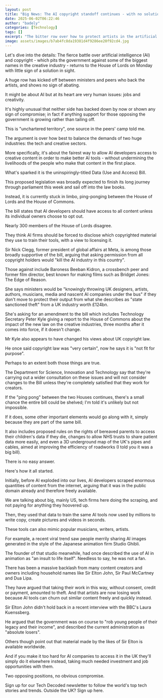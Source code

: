 ```yaml
---
layout: post
title: "Big News: The AI copyright standoff continues - with no solution in sight"
date: 2025-06-02T06:22:46
author: "badely"
categories: [Technology]
tags: []
excerpt: "The bitter row over how to protect artists in the artificial intelligence age returns to the Lords."
image: assets/images/b7ab4fc8da19381d4f9286ee20f92cd4.jpg
---
```


Let's dive into the details: The fierce battle over artificial intelligence (AI) and copyright - which pits the government against some of the biggest names in the creative industry - returns to the House of Lords on Monday with little sign of a solution in sight.

A huge row has kicked off between ministers and peers who back the artists, and shows no sign of abating. 

It might be about AI but at its heart are very human issues: jobs and creativity.

It's highly unusual that neither side has backed down by now or shown any sign of compromise; in fact if anything support for those opposing the government is growing rather than tailing off. 

This is "unchartered territory", one source in the peers' camp told me.

The argument is over how best to balance the demands of two huge industries: the tech and creative sectors. 

More specifically, it's about the fairest way to allow AI developers access to creative content in order to make better AI tools - without undermining the livelihoods of the people who make that content in the first place.

What's sparked it is the uninspiringly-titled Data (Use and Access) Bill.

This proposed legislation was broadly expected to finish its long journey through parliament this week and sail off into the law books. 

Instead, it is currently stuck in limbo, ping-ponging between the House of Lords and the House of Commons.

The bill states that AI developers should have access to all content unless its individual owners choose to opt out. 

Nearly 300 members of the House of Lords disagree. 

They think AI firms should be forced to disclose which copyrighted material they use to train their tools, with a view to licensing it.

Sir Nick Clegg, former president of global affairs at Meta, is among those broadly supportive of the bill, arguing that asking permission from all copyright holders would "kill the AI industry in this country".  

Those against include Baroness Beeban Kidron, a crossbench peer and former film director, best known for making films such as Bridget Jones: The Edge of Reason.

She says ministers would be "knowingly throwing UK designers, artists, authors, musicians, media and nascent AI companies under the bus" if they don't move to protect their output from what she describes as "state sanctioned theft" from a UK industry worth £124bn.

She's asking for an amendment to the bill which includes Technology Secretary Peter Kyle giving a report to the House of Commons about the impact of the new law on the creative industries, three months after it comes into force, if it doesn't change.

Mr Kyle also appears to have changed his views about UK copyright law.

He once said copyright law was "very certain", now he says it is "not fit for purpose".

Perhaps to an extent both those things are true.

The Department for Science, Innovation and Technology say that they're carrying out a wider consultation on these issues and will not consider changes to the Bill unless they're completely satisfied that they work for creators. 

If the "ping pong" between the two Houses continues, there's a small chance the entire bill could be shelved; I'm told it's unlikely but not impossible.

If it does, some other important elements would go along with it, simply because they are part of the same bill. 

It also includes proposed rules on the rights of bereaved parents to access their children's data if they die, changes to allow NHS trusts to share patient data more easily, and even a 3D underground map of the UK's pipes and cables, aimed at improving the efficiency of roadworks (I told you it was a big bill).

There is no easy answer.

Here's how it all started. 

Initially, before AI exploded into our lives, AI developers scraped enormous quantities of content from the internet, arguing that it was in the public domain already and therefore freely available. 

We are talking about big, mainly US, tech firms here doing the scraping, and not paying for anything they hoovered up.

Then, they used that data to train the same AI tools now used by millions to write copy, create pictures and videos in seconds. 

These tools can also mimic popular musicians, writers, artists. 

For example, a recent viral trend saw people merrily sharing AI images generated in the style of the Japanese animation firm Studio Ghibli.

The founder of that studio meanwhile, had once described the use of AI in animation as "an insult to life itself". Needless to say, he was not a fan.

There has been a massive backlash from many content creators and owners including household names like Sir Elton John, Sir Paul McCartney and Dua Lipa. 

They have argued that taking their work in this way, without consent, credit or payment, amounted to theft. And that artists are now losing work because AI tools can churn out similar content freely and quickly instead.

Sir Elton John didn't hold back in a recent interview with the BBC's Laura Kuenssberg. 

He argued that the government was on course to "rob young people of their legacy and their income", and described the current administration as "absolute losers".

Others though point out that material made by the likes of Sir Elton is available worldwide. 

And if you make it too hard for AI companies to access it in the UK they'll simply do it elsewhere instead, taking much needed investment and job opportunities with them.

Two opposing positions, no obvious compromise. 

Sign up for our Tech Decoded newsletter to follow the world's top tech stories and trends. Outside the UK? Sign up here.

